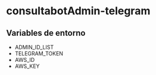 # consultabotAdmin-telegram

## Variables de entorno
- ADMIN_ID_LIST
- TELEGRAM_TOKEN
- AWS_ID
- AWS_KEY
